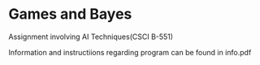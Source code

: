 # Games and Bayes

Assignment involving AI Techniques(CSCI B-551)

Information and instructiions regarding program can be found in info.pdf
